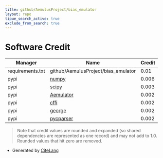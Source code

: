 ```yaml
---
title: github/AemulusProject/bias_emulator
layout: repo
tipue_search_active: true
exclude_from_search: true
---
```

# Software Credit

|Manager|Name|Credit|
|-------|----|------|
|requirements.txt|github/AemulusProject/bias_emulator|0.01|
|pypi|[numpy](https://www.numpy.org)|0.006|
|pypi|[scipy](https://www.scipy.org)|0.003|
|pypi|[Aemulator](https://github.com/AemulusProject/Aemulator)|0.002|
|pypi|[cffi](http://cffi.readthedocs.org)|0.002|
|pypi|[george](https://github.com/dfm/george)|0.002|
|pypi|[pycparser](https://github.com/eliben/pycparser)|0.002|


> Note that credit values are rounded and expanded (so shared dependencies are represented as one record) and may not add to 1.0. Rounded values that hit zero are removed.


- Generated by [CiteLang](https://github.com/vsoch/citelang)
